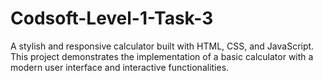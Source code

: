 # Codsoft-Level-1-Task-3
A stylish and responsive calculator built with HTML, CSS, and JavaScript. This project demonstrates the implementation of a basic calculator with a modern user interface and interactive functionalities.
